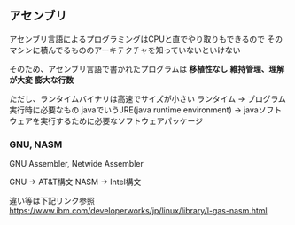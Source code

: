 ## アセンブリ

アセンブリ言語によるプログラミングはCPUと直でやり取りもできるので
そのマシンに積んでるもののアーキテクチャを知っていないといけない

そのため、アセンブリ言語で書かれたプログラムは
**移植性なし**
**維持管理、理解が大変**
**膨大な行数**

ただし、ランタイムバイナリは高速でサイズが小さい
ランタイム -> プログラム実行時に必要なもの
javaでいうJRE(java runtime environment)
-> javaソフトウェアを実行するために必要なソフトウェアパッケージ

### GNU, NASM

GNU Assembler, Netwide Assembler

GNU -> AT&T構文
NASM -> Intel構文

違い等は下記リンク参照
https://www.ibm.com/developerworks/jp/linux/library/l-gas-nasm.html